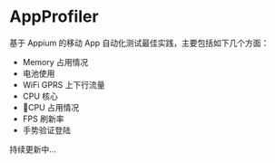 # AppProfiler
基于 Appium 的移动 App 自动化测试最佳实践，主要包括如下几个方面：  

* Memory 占用情况  
* 电池使用  
* WiFi GPRS 上下行流量  
* CPU 核心  
* CPU 占用情况  
* FPS 刷新率
* 手势验证登陆

持续更新中...